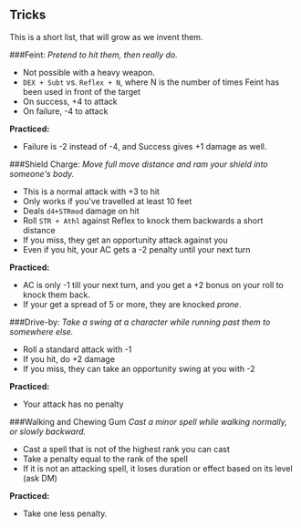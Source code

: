Tricks
----------

This is a short list, that will grow as we invent them.

###Feint:
*Pretend to hit them, then really do.*

* Not possible with a heavy weapon.
* `DEX + Subt` vs. `Reflex + N`, where N is the number of times Feint has been used in front of the target
* On success, +4 to attack
* On failure, -4 to attack

**Practiced:** 

* Failure is -2 instead of -4, and Success gives +1 damage as well.


###Shield Charge:
*Move full move distance and ram your shield into someone's body.*

* This is a normal attack with +3 to hit
* Only works if you've travelled at least 10 feet
* Deals `d4+STRmod` damage on hit
* Roll `STR + Athl` against Reflex to knock them backwards a short distance
* If you miss, they get an opportunity attack against you
* Even if you hit, your AC gets a -2 penalty until your next turn

**Practiced:**

* AC is only -1 till your next turn, and you get a +2 bonus on your roll to knock them back.
* If your get a spread of 5 or more, they are knocked *prone*.

###Drive-by:
*Take a swing at a character while running past them to somewhere else.*

* Roll a standard attack with -1
* If you hit, do +2 damage
* If you miss, they can take an opportunity swing at you with -2

**Practiced:**

* Your attack has no penalty

###Walking and Chewing Gum
*Cast a minor spell while walking normally, or slowly backward.*

* Cast a spell that is not of the highest rank you can cast 
* Take a penalty equal to the rank of the spell
* If it is not an attacking spell, it loses duration or effect based on its level (ask DM)

**Practiced:**

* Take one less penalty.
  


